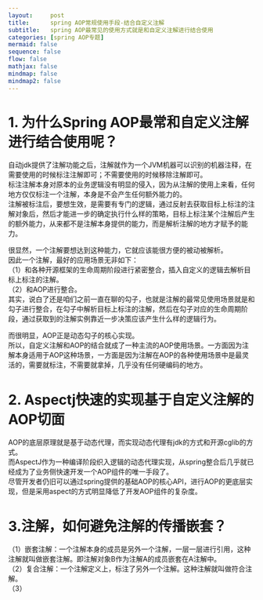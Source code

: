 ```yaml
---
layout:     post
title:      spring AOP常规使用手段-结合自定义注解
subtitle:   spring AOP最常见的使用方式就是和自定义注解进行结合使用
categories: [spring AOP专题]
mermaid: false
sequence: false
flow: false
mathjax: false
mindmap: false
mindmap2: false
---
```


# 1. 为什么Spring AOP最常和自定义注解进行结合使用呢？   
自动jdk提供了注解功能之后，注解就作为一个JVM机器可以识别的机器注释，在需要使用的时候标注注解即可；不需要使用的时候移除注解即可。      
标注注解本身对原本的业务逻辑没有明显的侵入，因为从注解的使用上来看，任何地方仅仅标注一个注解，本身是不会产生任何额外能力的。    
注解被标注后，要想生效，是需要有专门的逻辑，通过反射去获取目标上标注的注解对象后，然后才能进一步的确定执行什么样的策略，目标上标注某个注解后产生的额外能力，从来都不是注解本身提供的能力，而是解析注解的地方才赋予的能力。    

很显然，一个注解要想达到这种能力，它就应该能很方便的被动被解析。    
因此一个注解，最好的应用场景无非如下：    
（1）和各种开源框架的生命周期阶段进行紧密整合，插入自定义的逻辑去解析目标上标注的注解。  
（2）和AOP进行整合。  
其实，说白了还是咱们之前一直在聊的勾子，也就是注解的最常见使用场景就是和勾子进行整合，在勾子中解析目标上标注的注解，然后在勾子对应的生命周期阶段，通过获取到的注解实例靠近一步决策应该产生什么样的逻辑行为。   

而很明显，AOP正是动态勾子的核心实现。    
所以，自定义注解和AOP的结合就成了一种主流的AOP使用场景。一方面因为注解本身适用于AOP这种场景，一方面是因为注解在AOP的各种使用场景中是最灵活的，需要就标注，不需要就拿掉，几乎没有任何硬编码的地方。   

# 2. Aspectj快速的实现基于自定义注解的AOP切面    
AOP的底层原理就是基于动态代理，而实现动态代理有jdk的方式和开源cglib的方式。    
而AspectJ作为一种编译阶段织入逻辑的动态代理实现，从spring整合后几乎就已经成为了业务侧快速开发一个AOP组件的唯一手段了。    
尽管开发者仍旧可以通过spring提供的基础AOP的核心API，进行AOP的更底层实现，但是采用aspect的方式明显降低了开发AOP组件的复杂度。    


# 3.注解，如何避免注解的传播嵌套？    
（1）嵌套注解：一个注解本身的成员是另外一个注解，一层一层进行引用，这种注解就叫做嵌套注解。即注解对象B作为注解A的成员嵌套在A注解中。   
（2）复合注解：一个注解定义上，标注了另外一个注解。这种注解就叫做符合注解。   
（3）
